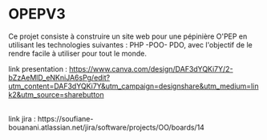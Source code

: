 # OPEPV3
Ce projet consiste à construire un site web pour une pépinière O'PEP en utilisant les technologies suivantes : PHP -POO- PDO, avec l'objectif de le rendre facile à utiliser pour tout le monde.


link presentation : https://www.canva.com/design/DAF3dYQKi7Y/2-bZzAeMlD_eNKniJA6sPg/edit?utm_content=DAF3dYQKi7Y&utm_campaign=designshare&utm_medium=link2&utm_source=sharebutton

<br>
link jira : https://soufiane-bouanani.atlassian.net/jira/software/projects/OO/boards/14
